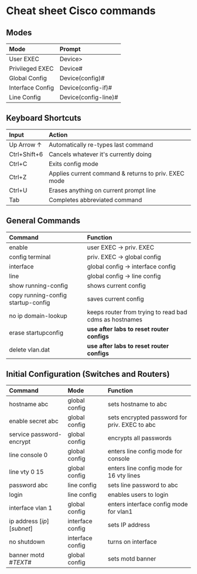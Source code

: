 
# Cheat sheet Cisco commands

## Modes

| Mode     | Prompt                |
| :---     | :---                     |
| User EXEC |  Device>|
| Privileged EXEC | Device# |
| Global Config | Device(config)#|
| Interface Config | Device(config-if)# |
| Line Config | Device(config-line)# |

## Keyboard Shortcuts


| Input| Action|
| :---     | :---                     |
| Up Arrow ↑ | Automatically re-types last command |
| Ctrl+Shift+6 | Cancels whatever it's currently doing |
| Ctrl+C | Exits config mode|
| Ctrl+Z | Applies current command & returns to priv. EXEC mode |
| Ctrl+U | Erases anything on current prompt line |
| Tab| Completes abbreviated command |

## General Commands

|Command | Function |
|:--- | :---|
| enable  |  user EXEC  → priv. EXEC |
| config terminal | priv. EXEC → global config|
|interface | global config → interface config|
| line | global config → line config| 
|show running-config | shows current config |
| copy running-config startup-config| saves current config |
| no ip domain-lookup| keeps router from trying to read bad cdms as hostnames |
| erase startupconfig | **use after labs to reset router configs** |
|delete vlan.dat | **use after labs to reset router configs**|

## Initial Configuration (Switches and Routers)

|Command | Mode | Function | 
|:---|:---|:---|
|hostname abc  | global config | sets hostname to abc |
| enable secret abc | global config | sets encrypted password for priv. EXEC to abc |
| service password-encrypt | global config | encrypts all passwords|
| line console 0 | global config | enters line config mode for console|
| line vty 0 15 | global config | enters line config mode for 16 vty lines|
| password abc | line config | sets line password to abc |
| login | line config | enables users to login |
| interface vlan 1 | global config | enters interface config mode for vlan1 |
| ip address [*ip*] [*subnet*] | interface config | sets IP address |
| no shutdown | interface config | turns on interface |
| banner motd #*TEXT*# | global config | sets motd banner |
